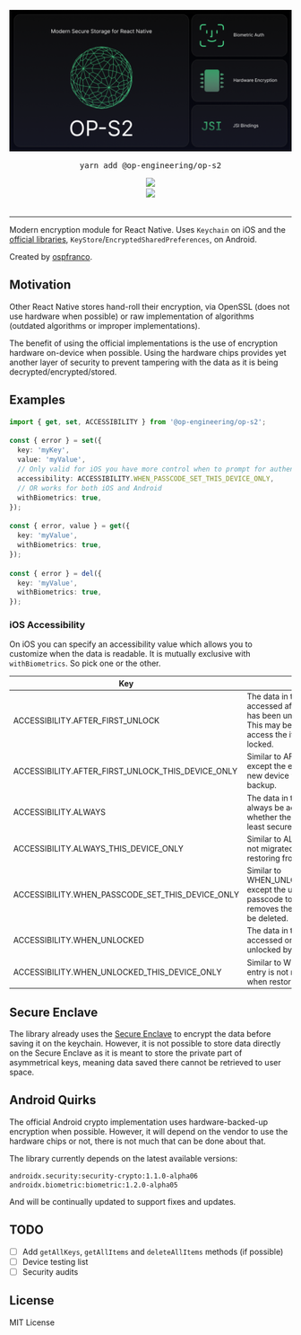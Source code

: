 ![Header](Header.png)

<pre align="center">yarn add @op-engineering/op-s2</pre>

<div align="center">
  <a align="center" href="https://github.com/ospfranco?tab=followers">
    <img src="https://img.shields.io/github/followers/ospfranco?label=Follow%20%40ospfranco&style=social" />
  </a>
  <br />
  <a align="center" href="https://twitter.com/ospfranco">
    <img src="https://img.shields.io/twitter/follow/ospfranco?label=Follow%20%40ospfranco&style=social" />
  </a>
</div>
<br />

---

Modern encryption module for React Native. Uses `Keychain` on iOS and the [official libraries](https://developer.android.com/jetpack/androidx/releases/security), `KeyStore`/`EncryptedSharedPreferences`, on Android.

Created by [ospfranco](https://github.com/sponsors/ospfranco).

## Motivation

Other React Native stores hand-roll their encryption, via OpenSSL (does not use hardware when possible) or raw implementation of algorithms (outdated algorithms or improper implementations).

The benefit of using the official implementations is the use of encryption hardware on-device when possible. Using the hardware chips provides yet another layer of security to prevent tampering with the data as it is being decrypted/encrypted/stored.

## Examples

```ts
import { get, set, ACCESSIBILITY } from '@op-engineering/op-s2';

const { error } = set({
  key: 'myKey',
  value: 'myValue',
  // Only valid for iOS you have more control when to prompt for authentication
  accessibility: ACCESSIBILITY.WHEN_PASSCODE_SET_THIS_DEVICE_ONLY,
  // OR works for both iOS and Android
  withBiometrics: true,
});

const { error, value } = get({
  key: 'myValue',
  withBiometrics: true,
});

const { error } = del({
  key: 'myValue',
  withBiometrics: true,
});
```

### iOS Accessibility

On iOS you can specify an accessibility value which allows you to customize when the data is readable. It is mutually exclusive with `withBiometrics`. So pick one or the other.

| Key                                               | Explanation                                                                                                                                                                                       |
| ------------------------------------------------- | ------------------------------------------------------------------------------------------------------------------------------------------------------------------------------------------------- |
| ACCESSIBILITY.AFTER_FIRST_UNLOCK                  | The data in the keychain item cannot be accessed after a restart until the device has been unlocked once by the user. This may be useful if you need to access the item when the phone is locked. |
| ACCESSIBILITY.AFTER_FIRST_UNLOCK_THIS_DEVICE_ONLY | Similar to AFTER_FIRST_UNLOCK, except the entry is not migrated to a new device when restoring from a backup.                                                                                     |
| ACCESSIBILITY.ALWAYS                              | The data in the keychain item can always be accessed regardless of whether the device is locked. This is the least secure option.                                                                 |
| ACCESSIBILITY.ALWAYS_THIS_DEVICE_ONLY             | Similar to ALWAYS, except the entry is not migrated to a new device when restoring from a backup.                                                                                                 |
| ACCESSIBILITY.WHEN_PASSCODE_SET_THIS_DEVICE_ONLY  | Similar to WHEN_UNLOCKED_THIS_DEVICE_ONLY, except the user must have set a passcode to store an entry. If the user removes their passcode, the entry will be deleted.                             |
| ACCESSIBILITY.WHEN_UNLOCKED                       | The data in the keychain item can be accessed only while the device is unlocked by the user.                                                                                                      |
| ACCESSIBILITY.WHEN_UNLOCKED_THIS_DEVICE_ONLY      | Similar to WHEN_UNLOCKED, except the entry is not migrated to a new device when restoring from a backup.                                                                                          |

## Secure Enclave

The library already uses the [Secure Enclave](https://support.apple.com/en-gb/guide/security/sec59b0b31ff/web) to encrypt the data before saving it on the keychain. However, it is not possible to store data directly on the Secure Enclave as it is meant to store the private part of asymmetrical keys, meaning data saved there cannot be retrieved to user space.

## Android Quirks

The official Android crypto implementation uses hardware-backed-up encryption when possible. However, it will depend on the vendor to use the hardware chips or not, there is not much that can be done about that.

The library currently depends on the latest available versions:

```
androidx.security:security-crypto:1.1.0-alpha06
androidx.biometric:biometric:1.2.0-alpha05
```

And will be continually updated to support fixes and updates.

## TODO

- [ ] Add `getAllKeys`, `getAllItems` and `deleteAllItems` methods (if possible)
- [ ] Device testing list
- [ ] Security audits

## License

MIT License
